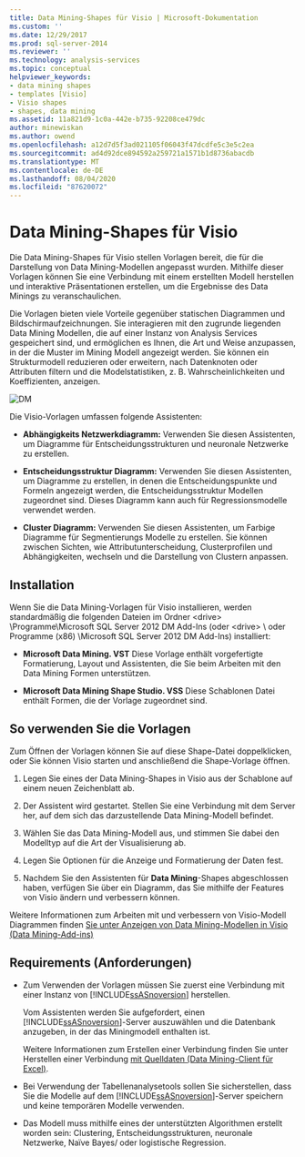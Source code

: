 ```yaml
---
title: Data Mining-Shapes für Visio | Microsoft-Dokumentation
ms.custom: ''
ms.date: 12/29/2017
ms.prod: sql-server-2014
ms.reviewer: ''
ms.technology: analysis-services
ms.topic: conceptual
helpviewer_keywords:
- data mining shapes
- templates [Visio]
- Visio shapes
- shapes, data mining
ms.assetid: 11a821d9-1c0a-442e-b735-92208ce479dc
author: minewiskan
ms.author: owend
ms.openlocfilehash: a12d7d5f3ad021105f06043f47dcdfe5c3e5c2ea
ms.sourcegitcommit: ad4d92dce894592a259721a1571b1d8736abacdb
ms.translationtype: MT
ms.contentlocale: de-DE
ms.lasthandoff: 08/04/2020
ms.locfileid: "87620072"
---
```

# <a name="data-mining-shapes-for-visio"></a>Data Mining-Shapes für Visio
  Die Data Mining-Shapes für Visio stellen Vorlagen bereit, die für die Darstellung von Data Mining-Modellen angepasst wurden. Mithilfe dieser Vorlagen können Sie eine Verbindung mit einem erstellten Modell herstellen und interaktive Präsentationen erstellen, um die Ergebnisse des Data Minings zu veranschaulichen.  
  
 Die Vorlagen bieten viele Vorteile gegenüber statischen Diagrammen und Bildschirmaufzeichnungen. Sie interagieren mit den zugrunde liegenden Data Mining Modellen, die auf einer Instanz von Analysis Services gespeichert sind, und ermöglichen es Ihnen, die Art und Weise anzupassen, in der die Muster im Mining Modell angezeigt werden. Sie können ein Strukturmodell reduzieren oder erweitern, nach Datenknoten oder Attributen filtern und die Modelstatistiken, z. B. Wahrscheinlichkeiten und Koeffizienten, anzeigen.  
  
 ![DM](media/dm-stencil.gif "DM")  
  
 Die Visio-Vorlagen umfassen folgende Assistenten:  
  
-   **Abhängigkeits Netzwerkdiagramm:** Verwenden Sie diesen Assistenten, um Diagramme für Entscheidungsstrukturen und neuronale Netzwerke zu erstellen.  
  
-   **Entscheidungsstruktur Diagramm:** Verwenden Sie diesen Assistenten, um Diagramme zu erstellen, in denen die Entscheidungspunkte und Formeln angezeigt werden, die Entscheidungsstruktur Modellen zugeordnet sind. Dieses Diagramm kann auch für Regressionsmodelle verwendet werden.  
  
-   **Cluster Diagramm:** Verwenden Sie diesen Assistenten, um Farbige Diagramme für Segmentierungs Modelle zu erstellen. Sie können zwischen Sichten, wie Attributunterscheidung, Clusterprofilen und Abhängigkeiten, wechseln und die Darstellung von Clustern anpassen.  
  
## <a name="installation"></a>Installation  
 Wenn Sie die Data Mining-Vorlagen für Visio installieren, werden standardmäßig die folgenden Dateien im Ordner \<drive> \Programme\Microsoft SQL Server 2012 DM Add-Ins (oder \<drive> \ oder Programme (x86) \Microsoft SQL Server 2012 DM Add-Ins) installiert:  
  
-   **Microsoft Data Mining. VST** Diese Vorlage enthält vorgefertigte Formatierung, Layout und Assistenten, die Sie beim Arbeiten mit den Data Mining Formen unterstützen.  
  
-   **Microsoft Data Mining Shape Studio. VSS** Diese Schablonen Datei enthält Formen, die der Vorlage zugeordnet sind.  
  
## <a name="how-to-use-the-templates"></a>So verwenden Sie die Vorlagen  
 Zum Öffnen der Vorlagen können Sie auf diese Shape-Datei doppelklicken, oder Sie können Visio starten und anschließend die Shape-Vorlage öffnen.  
  
1.  Legen Sie eines der Data Mining-Shapes in Visio aus der Schablone auf einem neuen Zeichenblatt ab.  
  
2.  Der Assistent wird gestartet. Stellen Sie eine Verbindung mit dem Server her, auf dem sich das darzustellende Data Mining-Modell befindet.  
  
3.  Wählen Sie das Data Mining-Modell aus, und stimmen Sie dabei den Modelltyp auf die Art der Visualisierung ab.  
  
4.  Legen Sie Optionen für die Anzeige und Formatierung der Daten fest.  
  
5.  Nachdem Sie den Assistenten für **Data Mining**-Shapes abgeschlossen haben, verfügen Sie über ein Diagramm, das Sie mithilfe der Features von Visio ändern und verbessern können.  
  
 Weitere Informationen zum Arbeiten mit und verbessern von Visio-Modell Diagrammen finden [Sie unter Anzeigen von Data Mining-Modellen in Visio &#40;Data Mining-Add-ins&#41;](viewing-data-mining-models-in-visio-data-mining-add-ins.md)  
  
## <a name="requirements"></a>Requirements (Anforderungen)  
  
-   Zum Verwenden der Vorlagen müssen Sie zuerst eine Verbindung mit einer Instanz von [!INCLUDE[ssASnoversion](../includes/ssasnoversion-md.md)] herstellen.  
  
     Vom Assistenten werden Sie aufgefordert, einen [!INCLUDE[ssASnoversion](../includes/ssasnoversion-md.md)]-Server auszuwählen und die Datenbank anzugeben, in der das Miningmodell enthalten ist.  
  
     Weitere Informationen zum Erstellen einer Verbindung finden Sie unter Herstellen einer Verbindung [mit Quelldaten &#40;Data Mining-Client für Excel&#41;](connect-to-source-data-data-mining-client-for-excel.md).  
  
-   Bei Verwendung der Tabellenanalysetools sollen Sie sicherstellen, dass Sie die Modelle auf dem [!INCLUDE[ssASnoversion](../includes/ssasnoversion-md.md)]-Server speichern und keine temporären Modelle verwenden.  
  
-   Das Modell muss mithilfe eines der unterstützten Algorithmen erstellt worden sein: Clustering, Entscheidungsstrukturen, neuronale Netzwerke, Naïve Bayes/ oder logistische Regression.  
  
  

